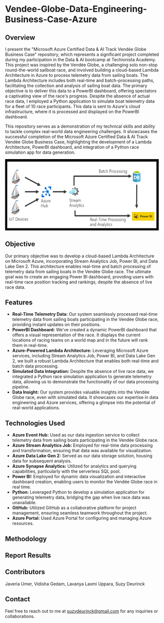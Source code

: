 # Vendee-Globe-Data-Engineering-Business-Case-Azure

## Overview
I present the "Microsoft Azure Certified Data & AI Track Vendée Globe Business Case" repository, which represents a significant project completed during my participation in the Data & AI bootcamp at Techionista Academy. This project was inspired by the Vendée Globe, a challenging solo non-stop round-the-world sailboat race, and involved building a cloud-based Lambda Architecture in Azure to process telemetry data from sailing boats. The Lambda Architecture includes both real-time and batch-processing paths, facilitating the collection and analysis of sailing boat data. The primary objective is to deliver this data to a PowerBI dashboard, offering spectators a captivating view of the race's progress. Despite the absence of actual race data, I employed a Python application to simulate boat telemetry data for a fleet of 10 race participants. This data is sent to Azure's cloud infrastructure, where it is processed and displayed on the PowerBI dashboard.

This repository serves as a demonstration of my technical skills and ability to tackle complex real-world data engineering challenges. It showcases the successful completion of the Microsoft Azure Certified Data & AI Track Vendée Globe Business Case, highlighting the development of a Lambda Architecture, PowerBI dashboard, and integration of a Python race simulation app for data generation.

![Lambda Architecture Azure](https://github.com/suzydeurinck/Vendee-Globe-Data-Engineering-Business-Case-Azure/blob/b34b48804549bad9369d92f5edc31ce1ea3f8b98/LambdaArchitectureAzure.png)

## Objective
Our primary objective was to develop a cloud-based Lambda Architecture on Microsoft Azure, incorporating Stream Analytics Job, Power BI, and Data Lake Gen 2. This architecture enables real-time and batch processing of telemetry data from sailing boats in the Vendée Globe race. The ultimate goal was to create an engaging Power BI dashboard, providing users with real-time race position tracking and rankings, despite the absence of live race data.

## Features
- **Real-Time Telemetry Data:** Our system seamlessly processed real-time telemetry data from sailing boats participating in the Vendée Globe race, providing instant updates on their positions.
- **PowerBI Dashboard:** We've created a dynamic PowerBI dashboard that offers a visual representation of the race. It displays the current locations of racing teams on a world map and in the future will rank them in real-time.
- **Azure-Powered Lambda Architecture:** Leveraging Microsoft Azure services, including Stream Analytics Job, Power BI, and Data Lake Gen 2, we built a robust Lambda Architecture that enables both real-time and batch data processing.
- **Simulated Data Integration:** Despite the absence of live race data, we integrated a Python race simulation application to generate telemetry data, allowing us to demonstrate the functionality of our data processing pipeline.
- **Data Insight:** Our system provides valuable insights into the Vendée Globe race, even with simulated data. It showcases our expertise in data engineering and Azure services, offering a glimpse into the potential of real-world applications.

## Technologies Used
- **Azure Event Hub:** Used as our data ingestion service to collect telemetry data from sailing boats participating in the Vendée Globe race.
- **Azure Stream Analytics Job:** Employed for real-time data processing and transformation, ensuring that data was available for visualization.
- **Azure Data Lake Gen 2:** Served as our data storage solution, housing data for subsequent analysis.
- **Azure Synapse Analytics:** Utilized for analytics and querying capabilities, particularly with the serverless SQL pool.
- **Power BI:** Employed for dynamic data visualization and interactive dashboard creation, enabling users to monitor the Vendée Globe race in real time.
- **Python:** Leveraged Python to develop a simulation application for generating telemetry data, bridging the gap when live race data was unavailable.
- **GitHub:** Utilized GitHub as a collaborative platform for project management, ensuring seamless teamwork throughout the project.
- **Azure Portal:** Used Azure Portal for configuring and managing Azure resources.

## Methodology

## Report Results

## Contributors
Javeria Umer, Vidisha Gedam, Lavanya Laxmi Uppara, Suzy Deurinck

## Contact
Feel free to reach out to me at suzydeurinck@gmail.com for any inquiries or collaborations.

